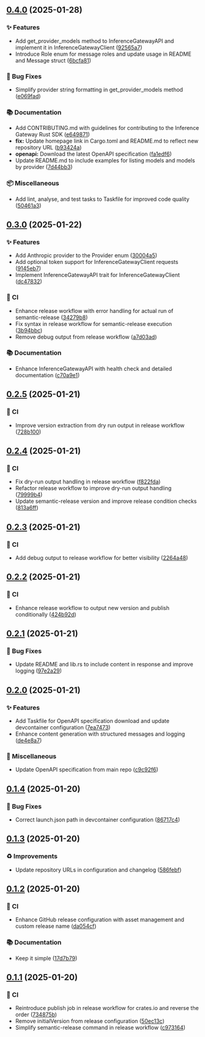 ## [0.4.0](https://github.com/inference-gateway/rust-sdk/compare/0.3.0...0.4.0) (2025-01-28)

### ✨ Features

* Add get_provider_models method to InferenceGatewayAPI and implement it in InferenceGatewayClient ([92565a7](https://github.com/inference-gateway/rust-sdk/commit/92565a73d8842eb7cfd6a323166bd24699f6ea1d))
* Introduce Role enum for message roles and update usage in README and Message struct ([6bcfa81](https://github.com/inference-gateway/rust-sdk/commit/6bcfa8175a973b7747338a6d2ff36a68d9e276d1))

### 🐛 Bug Fixes

* Simplify provider string formatting in get_provider_models method ([e069fad](https://github.com/inference-gateway/rust-sdk/commit/e069fada1405091462f627fd7e555e4e2efe1d8d))

### 📚 Documentation

* Add CONTRIBUTING.md with guidelines for contributing to the Inference Gateway Rust SDK ([e649871](https://github.com/inference-gateway/rust-sdk/commit/e6498711fdf2f9c018359ba1a7151efc36957934))
* **fix:** Update homepage link in Cargo.toml and README.md to reflect new repository URL ([b93424a](https://github.com/inference-gateway/rust-sdk/commit/b93424a0b116ff59de51709893207b3d34e5ea85))
* **openapi:** Download the latest OpenAPI specification ([fa1edf6](https://github.com/inference-gateway/rust-sdk/commit/fa1edf62598d3192f9d69dae90819bf6da27a5f6))
* Update README.md to include examples for listing models and models by provider ([7d44bb3](https://github.com/inference-gateway/rust-sdk/commit/7d44bb3463be959465c1a1c3226f7615af3b0dbf))

### 📦 Miscellaneous

* Add lint, analyse, and test tasks to Taskfile for improved code quality ([50461a3](https://github.com/inference-gateway/rust-sdk/commit/50461a3d7b3f3769a26fef1e4c0c1d0f283d7fda))

## [0.3.0](https://github.com/inference-gateway/rust-sdk/compare/0.2.5...0.3.0) (2025-01-22)

### ✨ Features

* Add Anthropic provider to the Provider enum ([30004a5](https://github.com/inference-gateway/rust-sdk/commit/30004a591815f06b6c56a1c3f647d5504ac6bcfa))
* Add optional token support for InferenceGatewayClient requests ([9145eb7](https://github.com/inference-gateway/rust-sdk/commit/9145eb785bb4ea51ddcb31e33b233c6a0f585d62))
* Implement InferenceGatewayAPI trait for InferenceGatewayClient ([dc47832](https://github.com/inference-gateway/rust-sdk/commit/dc47832afcb50181b4c6f547e7aeb1a8062d6638))

### 👷 CI

* Enhance release workflow with error handling for actual run of semantic-release ([34279b8](https://github.com/inference-gateway/rust-sdk/commit/34279b8931ddf5e00fb7721d6bcf91811c154261))
* Fix syntax in release workflow for semantic-release execution ([3b94bbc](https://github.com/inference-gateway/rust-sdk/commit/3b94bbc6b07d876567395bc5c5699e9b9a2f581a))
* Remove debug output from release workflow ([a7d03ad](https://github.com/inference-gateway/rust-sdk/commit/a7d03ad97962e68afaf38ba4ed73d1a05f2f6cf8))

### 📚 Documentation

* Enhance InferenceGatewayAPI with health check and detailed documentation ([c70a9e1](https://github.com/inference-gateway/rust-sdk/commit/c70a9e178dae7fd311f100e41fc0b0e98cfd12c4))

## [0.2.5](https://github.com/inference-gateway/rust-sdk/compare/0.2.4...0.2.5) (2025-01-21)

### 👷 CI

* Improve version extraction from dry run output in release workflow ([728b100](https://github.com/inference-gateway/rust-sdk/commit/728b100a26bd7de70f0ed86d5a754eede1b68161))

## [0.2.4](https://github.com/inference-gateway/rust-sdk/compare/0.2.3...0.2.4) (2025-01-21)

### 👷 CI

* Fix dry-run output handling in release workflow ([f822fda](https://github.com/inference-gateway/rust-sdk/commit/f822fda4b9948c91ea6850f6c948dd82eb415a02))
* Refactor release workflow to improve dry-run output handling ([79999b4](https://github.com/inference-gateway/rust-sdk/commit/79999b4cf1a8bb76ca1e1f765b2b8f4305c4e998))
* Update semantic-release version and improve release condition checks ([813a6ff](https://github.com/inference-gateway/rust-sdk/commit/813a6ff53288f208565ffeeaabf2f33e3a9af285))

## [0.2.3](https://github.com/inference-gateway/rust-sdk/compare/0.2.2...0.2.3) (2025-01-21)

### 👷 CI

* Add debug output to release workflow for better visibility ([2264a48](https://github.com/inference-gateway/rust-sdk/commit/2264a4845da865c605707e1b04c9d1377b140613))

## [0.2.2](https://github.com/inference-gateway/rust-sdk/compare/0.2.1...0.2.2) (2025-01-21)

### 👷 CI

* Enhance release workflow to output new version and publish conditionally ([424b92d](https://github.com/inference-gateway/rust-sdk/commit/424b92dc805d0fd507fb4465f1be9bd3b2af6054))

## [0.2.1](https://github.com/inference-gateway/rust-sdk/compare/0.2.0...0.2.1) (2025-01-21)

### 🐛 Bug Fixes

* Update README and lib.rs to include content in response and improve logging ([97e2a29](https://github.com/inference-gateway/rust-sdk/commit/97e2a2941e6912339ac4c8bfb7c24457728088d9))

## [0.2.0](https://github.com/inference-gateway/rust-sdk/compare/0.1.4...0.2.0) (2025-01-21)

### ✨ Features

* Add Taskfile for OpenAPI specification download and update devcontainer configuration ([7ea7473](https://github.com/inference-gateway/rust-sdk/commit/7ea7473e557405a3e856b77deaebe3096d30c613))
* Enhance content generation with structured messages and logging ([de4e8a7](https://github.com/inference-gateway/rust-sdk/commit/de4e8a74fb128f961854954785c462dd0db05bb6))

### 🔧 Miscellaneous

* Update OpenAPI specification from main repo ([c9c92f6](https://github.com/inference-gateway/rust-sdk/commit/c9c92f6b56afefa5de237752265f083c9be6c159))

## [0.1.4](https://github.com/inference-gateway/rust-sdk/compare/0.1.3...0.1.4) (2025-01-20)

### 🐛 Bug Fixes

* Correct launch.json path in devcontainer configuration ([86717c4](https://github.com/inference-gateway/rust-sdk/commit/86717c4f49c1b5b87cecfc33e19f62c5e93c58f0))

## [0.1.3](https://github.com/inference-gateway/rust-sdk/compare/0.1.2...0.1.3) (2025-01-20)

### ♻️ Improvements

* Update repository URLs in configuration and changelog ([586febf](https://github.com/inference-gateway/rust-sdk/commit/586febf9cddf7268e87153de45e3f6a72bcb851d))

## [0.1.2](https://github.com/inference-gateway/rust-sdk/compare/0.1.1...0.1.2) (2025-01-20)

### 👷 CI

- Enhance GitHub release configuration with asset management and custom release name ([da054cf](https://github.com/inference-gateway/rust-sdk/commit/da054cf30788d6179336307e4f957f6051ba5d44))

### 📚 Documentation

- Keep it simple ([17d7b79](https://github.com/inference-gateway/rust-sdk/commit/17d7b792201a3bfc735da913b60e3c23b7d0314c))

## [0.1.1](https://github.com/inference-gateway/rust-sdk/compare/0.1.0...0.1.1) (2025-01-20)

### 👷 CI

- Reintroduce publish job in release workflow for crates.io and reverse the order ([734875b](https://github.com/inference-gateway/rust-sdk/commit/734875bb64098c3e78be713d9da52a567a646482))
- Remove initialVersion from release configuration ([50ec13c](https://github.com/inference-gateway/rust-sdk/commit/50ec13c335ea895b52cb2a8c5942ed4998a0c15f))
- Simplify semantic-release command in release workflow ([c973164](https://github.com/inference-gateway/rust-sdk/commit/c97316421e5d05a0a2d6476169ba8f316bbff09e))
